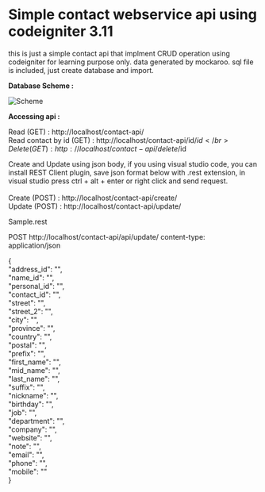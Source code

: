 # Simple contact webservice api using codeigniter 3.11

this is just a simple contact api that implment CRUD operation using codeigniter for learning purpose only.
data generated by mockaroo. sql file is included, just create database and import.

<b>Database Scheme :</b>

![Scheme](https://user-images.githubusercontent.com/34717715/122171387-dc8daf80-cea9-11eb-9ae3-32d8c6cbba6d.PNG)


<b>Accessing api :</b>

Read                (GET)  : http://localhost/contact-api/ </br>
Read contact by id  (GET)  : http://localhost/contact-api/id/$id </br>
Delete              (GET)  : http://localhost/contact-api/delete/$id </br>

Create and Update using json body, if you using visual studio code, you can install REST Client plugin, save json format below with .rest extension, in visual studio press ctrl + alt + enter or right click and send request. </br>
</br>
Create              (POST) : http://localhost/contact-api/create/ </br>
Update              (POST) : http://localhost/contact-api/update/ </br>

Sample.rest

POST http://localhost/contact-api/api/update/
content-type: application/json

{ </br>
	"address_id": "", </br>
	"name_id": "", </br>
	"personal_id": "", </br>
	"contact_id": "", </br>
	"street": "", </br>
	"street_2": "", </br>
	"city": "", </br>
	"province": "", </br>
	"country": "", </br>
	"postal": "", </br>
	"prefix": "", </br>
	"first_name": "", </br>
	"mid_name": "", </br>
	"last_name": "", </br>
	"suffix": "", </br>
  "nickname": "", </br>
	"birthday": "", </br>
	"job": "", </br>
	"department": "", </br>
	"company": "", </br>
	"website": "", </br>
	"note": "", </br>
	"email": "", </br>
	"phone": "", </br>
	"mobile": "" </br>
} </br>

